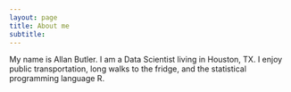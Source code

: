 ```yaml
---
layout: page
title: About me
subtitle:
---
```


My name is Allan Butler. I am a Data Scientist living in Houston, TX. I enjoy public transportation, long walks to the fridge, and the statistical programming language R.


